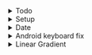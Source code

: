 <details>
<summary>Todo</summary>

```js
// style
// image
// button suivant arrow

// need onBlur fix
// refac updateData
```

</details>

<details>
<summary>Setup</summary>

```js
// npm i validator
// npm i --save-dev @types/validator

// expo install react-native-modal-datetime-picker @react-native-community/datetimepicker
```

</details>

<details>
<summary>Date</summary>

```js
// expo install react-native-modal-datetime-picker @react-native-community/datetimepicker
```

</details>

<details>
<summary>Android keyboard fix</summary>

app.json

```json
{
    "expo": {
        "android": {
            "softwareKeyboardLayoutMode": "pan"
        }
    }
}
```

</details>

<details>
<summary>Linear Gradient</summary>

```js
// expo install expo-linear-gradient

<LinearGradient
    style={styles.overlay}
    // where the gradient starts and ends
    start={{ x: 0.05, y: 0 }}
    end={{ x: 0.7, y: 0 }}
    //    set the array of colors of the gradient
    colors={[colors.black, "transparent"]}
    // where each colors start
    locations={[0, 1]}
/>
```

</details>
